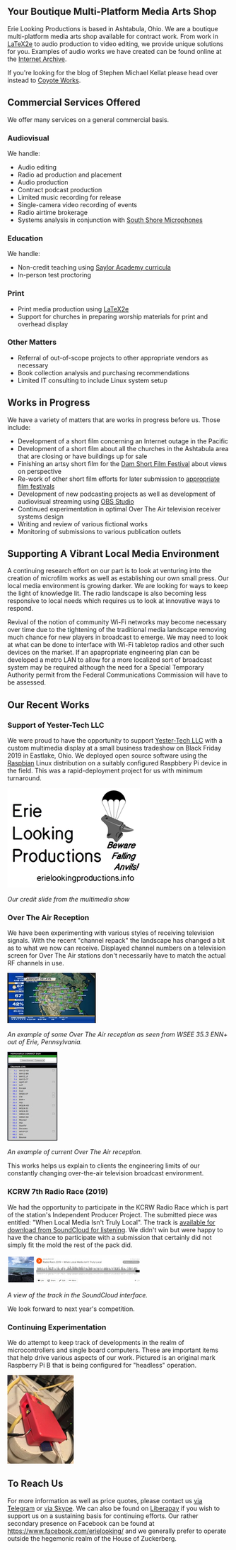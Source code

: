 ## Your Boutique Multi-Platform Media Arts Shop

Erie Looking Productions is based in Ashtabula, Ohio.  We are a boutique multi-platform media arts shop available for contract work.  From work in [LaTeX2e](https://www.latex-project.org/) to audio production to video editing, we provide unique solutions for you. Examples of audio works we have created can be found online at the [Internet Archive](https://archive.org/search.php?query=%22Erie%20Looking%20Productions%22&and[]=mediatype%3A%22audio%22).

If you're looking for the blog of Stephen Michael Kellat please head over instead to [Coyote Works](http://coyote.works/).  

## Commercial Services Offered

We offer many services on a general commercial basis.

### Audiovisual

We handle: 

* Audio editing
* Radio ad production and placement
* Audio production
* Contract podcast production
* Limited music recording for release
* Single-camera video recording of events
* Radio airtime brokerage
* Systems analysis in conjunction with [South Shore Microphones](http://southshoremicrophones.com)

### Education

We handle:  

* Non-credit teaching using [Saylor Academy curricula](https://www.saylor.org/)  
* In-person test proctoring  

### Print
 
* Print media production using [LaTeX2e](https://www.latex-project.org/)  
* Support for churches in preparing worship materials for print and overhead display  

### Other Matters

* Referral of out-of-scope projects to other appropriate vendors as necessary
* Book collection analysis and purchasing recommendations
* Limited IT consulting to include Linux system setup

## Works in Progress

We have a variety of matters that are works in progress before us.  Those include:

* Development of a short film concerning an Internet outage in the Pacific  
* Development of a short film about all the churches in the Ashtabula area that are closing or have buildings up for sale  
* Finishing an artsy short film for the [Dam Short Film Festival](https://damshortfilm.org/) about views on perspective  
* Re-work of other short film efforts for later submission to [appropriate film festivals](https://filmfreeway.com/festivals?utf8=%E2%9C%93&config%5B%5D=call_for_entries&config%5B%5D=event_type&config%5B%5D=niches&config%5B%5D=entry_fees&config%5B%5D=years_running&config%5B%5D=runtime&config%5B%5D=submit&has_query=&q=&call_for_entries=1&ft_gold=0&ft_ff=0&ft_ff=1&ft_sc=0&ft_audio=0&ft_photo=0&ft_oe=0&project_category%5B%5D=9&fees=0%3B50&years=4%3B20&runtime=Any&inside_or_outside_country=0&countries=us&entry_deadline_when=0&entry_deadline=&event_date_when=0&event_date=&sort=event_date)  
* Development of new podcasting projects as well as development of audiovisual streaming using [OBS Studio](https://snapcraft.io/obs-studio)  
* Continued experimentation in optimal Over The Air television receiver systems design  
* Writing and review of various fictional works 
* Monitoring of submissions to various publication outlets

## Supporting A Vibrant Local Media Environment

A continuing research effort on our part is to look at venturing into the creation of microfilm works as well as establishing our own small press.  Our local media environment is growing darker.  We are looking for ways to keep the light of knowledge lit.  The radio landscape is also becoming less responsive to local needs which requires us to look at innovative ways to respond.  

Revival of the notion of community Wi-Fi networks may become necessary over time due to the tightening of the traditional media landscape removing much chance for new players in broadcast to emerge.  We may need to look at what can be done to interface with Wi-Fi tabletop radios and other such devices on the market.  If an apapropriate engineering plan can be developed a metro LAN to allow for a more localized sort of broadcast system may be required although the need for a Special Temporary Authority permit from the Federal Communications Commission will have to be assessed.

## Our Recent Works

### Support of Yester-Tech LLC 

We were proud to have the opportunity to support [Yester-Tech LLC](http://www.yester-tech.com/) with a custom multimedia display at a small business tradeshow on Black Friday 2019 in Eastlake, Ohio.  We deployed open source software using the [Raspbian](http://raspbian.org/) Linux distribution on a suitably configured Raspbbery Pi device in the field.  This was a rapid-deployment project for us with minimum turnaround.

![Slide](img/slide.jpg)

*Our credit slide from the multimedia show*  

### Over The Air Reception

We have been experimenting with various styles of receiving television signals.  With the recent "channel repack" the landscape has changed a bit as to what we now can receive.  Displayed channel numbers on a television screen for Over The Air stations don't necessarily have to match the actual RF channels in use.

![ScreencapA](img/TV-Experiment-shrunk.jpg)

*An example of some Over The Air reception as seen from WSEE 35.3 ENN+ out of Erie, Pennsylvania.*

![ScreencapB](img/NewTV-shrunk.jpg)

*An example of current Over The Air reception.*

This works helps us explain to clients the engineering limits of our constantly changing over-the-air television broadcast environment.

### KCRW 7th Radio Race (2019)

We had the opportunity to participate in the KCRW Radio Race which is part of the station's Independent Producer Project.  The submitted piece was entitled: "When Local Media Isn't Truly Local".  The track is [available for download from SoundCloud for listening](https://soundcloud.com/alpacaherder/radio-race-2019-when-local-media-isnt-truly-local).  We didn't win but were happy to have the chance to participate with a submission that certainly did not simply fit the mold the rest of the pack did.

![Soundcloud](img/KCRW-shrunk.jpg)

*A view of the track in the SoundCloud interface.*

We look forward to next year's competition.   

### Continuing Experimentation

We do attempt to keep track of developments in the realm of microcontrollers and single board computers.  These are important items that help drive various aspects of our work.  Pictured is an original mark Raspberry Pi B that is being configured for "headless" operation.  

![Raspberry Pi](img/Pi.jpg)

## To Reach Us

For more information as well as price quotes, please contact us [via Telegram](http://t.me/smkellat) or <a href="skype:stephen.michael.kellat?chat">via Skype</a>.  We can also be found on [Liberapay](https://liberapay.com/smkellat) if you wish to support us on a sustaining basis for continuing efforts.  Our rather secondary presence on Facebook can be found at <https://www.facebook.com/erielooking/> and we generally prefer to operate outside the hegemonic realm of the House of Zuckerberg.  

